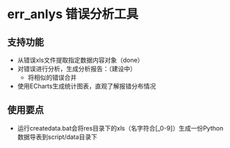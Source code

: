 # err_anlys 错误分析工具 #

## 支持功能 ##
  - 从错误xls文件提取指定数据内容对象（done）
  - 对错误进行分析，生成分析报告：（建设中）
    - 将相似的错误合并
  - 使用ECharts生成统计图表，直观了解报错分布情况

## 使用要点 ##
  - 运行createdata.bat会将res目录下的xls（名字符合[_0-9]）生成一份Python数据导表到script/data目录下
  
  